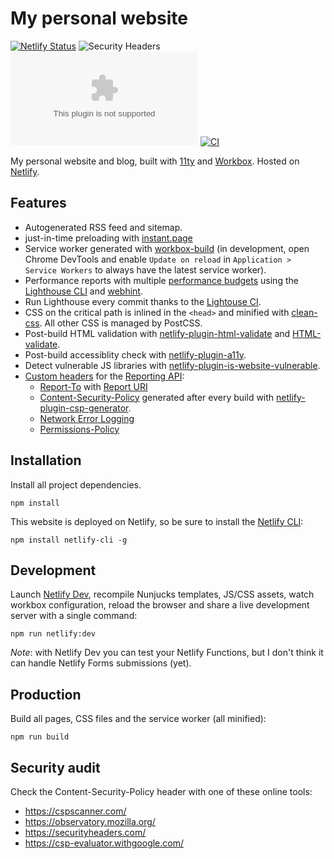# My personal website

[![Netlify Status](https://api.netlify.com/api/v1/badges/0842fe55-a9cb-484a-82d0-6a5c08b62d62/deploy-status)](https://app.netlify.com/sites/epic-benz-a3f006/deploys) ![Security Headers](https://img.shields.io/security-headers?url=https%3A%2F%2Fwww.giacomodebidda.com%2F) ![Chromium HSTS preload](https://img.shields.io/hsts/preload/giacomodebidda.com) [![CI](https://github.com/jackdbd/personal-website/actions/workflows/ci.yml/badge.svg)](https://github.com/jackdbd/personal-website/actions/workflows/ci.yml)

My personal website and blog, built with [11ty](https://www.11ty.dev/) and [Workbox](https://github.com/googlechrome/workbox). Hosted on [Netlify](https://www.netlify.com/).

## Features

- Autogenerated RSS feed and sitemap.
- just-in-time preloading with [instant.page](https://instant.page/)
- Service worker generated with [workbox-build](https://developers.google.com/web/tools/workbox/modules/workbox-build) (in development, open Chrome DevTools and enable `Update on reload` in `Application > Service Workers` to always have the latest service worker).
- Performance reports with multiple [performance budgets](https://www.afasterweb.com/2020/01/28/performance-budgets-with-lighthouse/) using the [Lighthouse CLI](https://github.com/GoogleChrome/lighthouse#using-the-node-cli) and [webhint](https://github.com/webhintio/hint).
- Run Lighthouse every commit thanks to the [Lightouse CI](https://github.com/GoogleChrome/lighthouse-ci).
- CSS on the critical path is inlined in the `<head>` and minified with [clean-css](https://www.11ty.dev/docs/quicktips/inline-css/). All other CSS is managed by PostCSS.
- Post-build HTML validation with [netlify-plugin-html-validate](https://github.com/oliverroick/netlify-plugin-html-validate) and [HTML-validate](https://html-validate.org/usage/index.html).
- Post-build accessiblity check with [netlify-plugin-a11y](https://github.com/netlify-labs/netlify-plugin-a11y).
- Detect vulnerable JS libraries with [netlify-plugin-is-website-vulnerable](https://github.com/erezrokah/netlify-plugin-is-website-vulnerable).
- [Custom headers](https://docs.netlify.com/routing/headers/#custom-headers) for the [Reporting API](https://developer.mozilla.org/en-US/docs/Web/API/Reporting_API):
  - [Report-To](https://developers.google.com/web/updates/2018/09/reportingapi#header) with [Report URI](https://report-uri.com/)
  - [Content-Security-Policy](https://developer.mozilla.org/en-US/docs/Web/HTTP/CSP) generated after every build with [netlify-plugin-csp-generator](https://github.com/MarcelloTheArcane/netlify-plugin-csp-generator).
  - [Network Error Logging](https://developer.cdn.mozilla.net/en-US/docs/Web/HTTP/Headers/NEL)
  - [Permissions-Policy](https://scotthelme.co.uk/goodbye-feature-policy-and-hello-permissions-policy/)

## Installation

Install all project dependencies.

```shell
npm install
```

This website is deployed on Netlify, so be sure to install the [Netlify CLI](https://cli.netlify.com/):

```shell
npm install netlify-cli -g
```

## Development

Launch [Netlify Dev](https://docs.netlify.com/cli/get-started/#netlify-dev), recompile Nunjucks templates, JS/CSS assets, watch workbox configuration, reload the browser and share a live development server with a single command:

```shell
npm run netlify:dev
```

*Note*: with Netlify Dev you can test your Netlify Functions, but I don't think it can handle Netlify Forms submissions (yet).

## Production

Build all pages, CSS files and the service worker (all minified):

```shell
npm run build
```

## Security audit

Check the Content-Security-Policy header with one of these online tools:

- https://cspscanner.com/
- https://observatory.mozilla.org/
- https://securityheaders.com/
- https://csp-evaluator.withgoogle.com/

